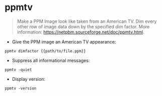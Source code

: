 # ppmtv

> Make a PPM Image look like taken from an American TV.
> Dim every other row of image data down by the specified dim factor.
> More information: <https://netpbm.sourceforge.net/doc/ppmtv.html>.

- Give the PPM image an American TV appearance:

`ppmtv dimfactor {{path/to/file.ppm}}`

- Suppress all informational messages:

`ppmtv -quiet`

- Display version:

`ppmtv -version`
